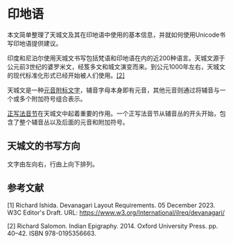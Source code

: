 # 印地语

本文简单整理了天城文及其在印地语中使用的基本信息，并就如何使用Unicode书写印地语提供建议。

印度和尼泊尔使用天城文书写包括梵语和印地语在内的近200种语言。天城文源于公元前3世纪的婆罗米文，经笈多文和城文演变而来。到公元1000年左右，天城文的现代标准化形式已经开始被人们使用。<a href="#footnote-2" class="footnote-label">[2]</a>

天城文是一种<a class="termref" href="https://xfq.github.io/glossary/i18n/#term.abugida">元音附标文字</a>，辅音字母本身即有元音，其他元音则通过将辅音与一个或多个附加符号组合表示。

<a class="termref" href="https://xfq.github.io/glossary/i18n/#term.orthographic-syllable">正写法音节</a>在天城文中起着重要的作用。一个正写法音节从辅音丛的开头开始，包含了整个辅音丛以及后面的元音和附加符号。

## 天城文的书写方向

文字由左向右，行由上向下排列。

## 参考文献

<div class="footnote">
<p id="footnote-1">[1] Richard Ishida. Devanagari Layout Requirements. 05 December 2023. W3C Editor's Draft. URL: <a href="https://www.w3.org/International/ilreq/devanagari/">https://www.w3.org/International/ilreq/devanagari/</a></p>
<p id="footnote-2">[2] Richard Salomon. Indian Epigraphy. 2014. Oxford University Press. pp. 40–42. ISBN 978-0195356663.</p>
</div>